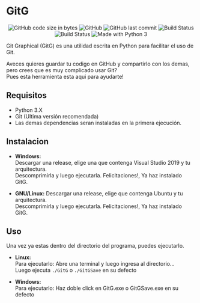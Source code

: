 ﻿# GitG
<p align="center">
<img alt="GitHub code size in bytes" src="https://img.shields.io/github/languages/code-size/sebastian-byte/gitg.svg">
<img alt="GitHub" src="https://img.shields.io/github/license/sebastian-byte/gitg.svg">
<img alt="GitHub last commit" src="https://img.shields.io/github/last-commit/sebastian-byte/gitg.svg">
<img alt="Build Status" src="https://ci.appveyor.com/api/projects/status/2p9wf48j1lllokh1?svg=true">
<img alt="Build Status" src="https://travis-ci.com/Sebastian-byte/GitG.svg">
<img alt="Made with Python 3" src="https://img.shields.io/badge/Made%20with-Python%203-green.svg">

Git Graphical (GitG) es una utilidad escrita en Python para facilitar el uso de Git.

Aveces quieres guardar tu codigo en GitHub y compartirlo con los demas, pero crees que es muy complicado usar Git?  
Pues esta herramienta esta aqui para ayudarte!
## Requisitos
- Python 3.X  
- Git (Ultima versión recomendada)
- Las demas dependencias seran instaladas en la primera ejecución.
## Instalacion
- **Windows:**  
Descargar una release, elige una que contenga Visual Studio 2019 y tu arquitectura.  
Descomprimirla y luego ejecutarla.
Felicitaciones!, Ya haz instalado GitG.

- **GNU/Linux:**
Descargar una release, elige que contenga Ubuntu y tu arquitectura.  
Descomprimirla y luego ejecutarla.
Felicitaciones!, Ya haz instalado GitG.

## Uso
Una vez ya estas dentro del directorio del programa, puedes ejecutarlo.

- **Linux:**  
Para ejecutarlo: Abre una terminal y luego ingresa al directorio...  
Luego ejecuta `./GitG` o `./GitGSave` en su defecto  

- **Windows:**  
Para ejecutarlo: Haz doble click en GitG.exe o GitGSave.exe en su defecto
